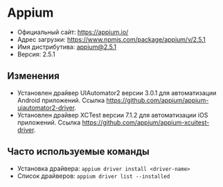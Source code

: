 # Appium

* Официальный сайт: https://appium.io/
* Адрес загрузки: https://www.npmjs.com/package/appium/v/2.5.1
* Имя дистрибутива: appium@2.5.1
* Версия: 2.5.1

## Изменения
* Установлен драйвер UIAutomator2 версии 3.0.1 для автоматизации Android приложений. Ссылка https://github.com/appium/appium-uiautomator2-driver.
* Установлен драйвер XCTest версии 7.1.2 для автоматизации iOS приложений. Ссылка https://github.com/appium/appium-xcuitest-driver.

## Часто используемые команды

* Установка драйвера:
`appium driver install <driver-name>`
* Список драйверов:
`appium driver list --installed`